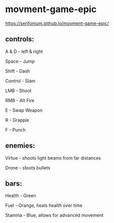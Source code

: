 # movment-game-epic

https://serifonium.github.io/movment-game-epic/

## controls:

A & D - left & right

Space - Jump

Shift - Dash

Control - Slam

LMB - Shoot

RMB - Alt Fire

E - Swap Weapon

R - Grapple

F - Punch

## enemies:

Virtue - shoots light beams from far distances

Drone - stoots bullets

## bars:

Health - Green

Fuel - Orange, heals health over time

Stamina - Blue, allows for advanced movement
